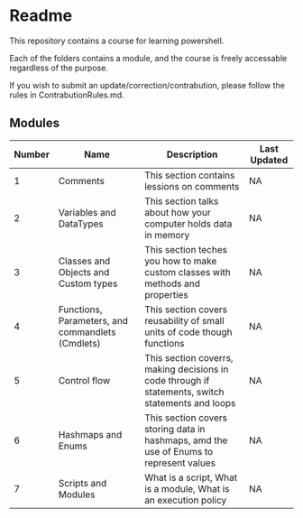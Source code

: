 # Readme
This repository contains a course for learning powershell.

Each of the folders contains a module, and the course is freely accessable regardless of the purpose.

If you wish to submit an update/correction/contrabution, please follow the rules in ContrabutionRules.md.

## Modules
| Number | Name | Description | Last Updated |
| - | - | - | - |
| 1 | Comments | This section contains lessions on comments | NA |
| 2 | Variables and DataTypes | This section talks about how your computer holds data in memory | NA |
| 3 | Classes and Objects and Custom types | This section teches you how to make custom classes with methods and properties | NA |
| 4 | Functions, Parameters, and commandlets (Cmdlets) | This section covers reusability of small units of code though functions | NA |
| 5 | Control flow | This section coverrs, making decisions in code through if statements, switch statements and loops | NA |
| 6 | Hashmaps and Enums | This section covers storing data in hashmaps, amd the use of Enums to represent values | NA |
| 7 | Scripts and Modules | What is a script, What is a module, What is an execution policy | NA |
